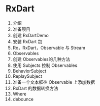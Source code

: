 # RxDart

1. 介绍
2. 准备项目
3. 创建 RxDartDemo
4. 安装 RxDart 包
5. Rx，RxDart，Observable 与 Stream
6. Observables
7. 创建 Observables的几种方法
8. 使用 Subjects 控制 Observables
9. BehaviorSubject
10. ReplaySubject
11. 准备一个文本框往 Observable 上添加数据
12. RxDart 的数据转换方法
13. Where
14. debounce

